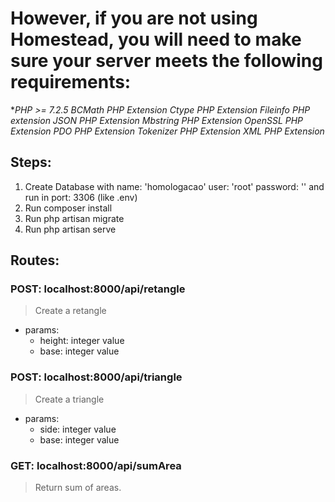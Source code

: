 # However, if you are not using Homestead, you will need to make sure your server meets the following requirements:

**PHP >= 7.2.5*
*BCMath PHP Extension*
*Ctype PHP Extension*
*Fileinfo PHP extension*
*JSON PHP Extension*
*Mbstring PHP Extension*
*OpenSSL PHP Extension*
*PDO PHP Extension*
*Tokenizer PHP Extension*
*XML PHP Extension*

## Steps:
1. Create Database with name: 'homologacao' user: 'root' password: '' and run in port: 3306 (like .env)
2. Run composer install
3. Run php artisan migrate
4. Run php artisan serve

## Routes:
### POST: localhost:8000/api/retangle

> Create a retangle

* params:
    * height: integer value
    * base: integer value


### POST: localhost:8000/api/triangle

> Create a triangle

* params:
    * side: integer value
    * base: integer value

### GET: localhost:8000/api/sumArea

> Return sum of areas.
